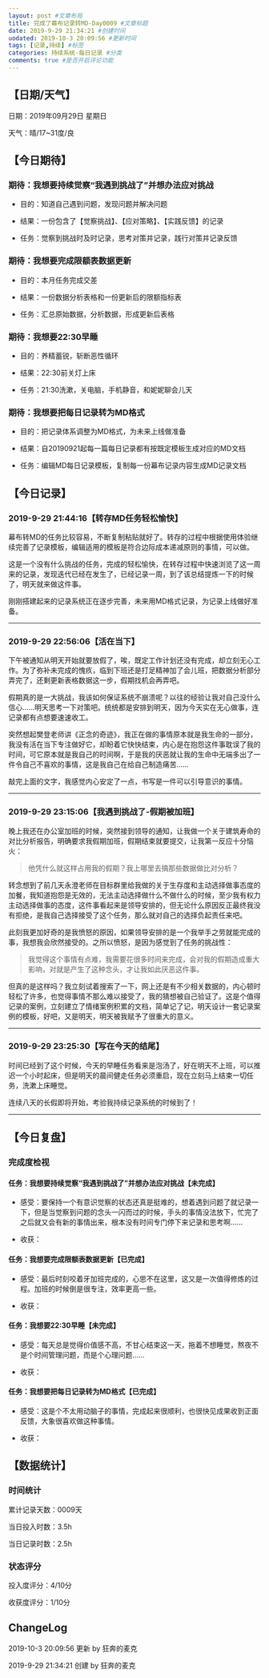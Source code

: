 ```yaml
---
layout: post #文章布局
title: 完成了幕布记录转MD-Day0009 #文章标题
date: 2019-9-29 21:34:21 #创建时间
uodated: 2019-10-3 20:09:56 #更新时间
tags: [记录,持续] #标签
categories: 持续系统-每日记录 #分类
comments: true #是否开启评论功能
---
```


## 【日期/天气】
日期：2019年09月29日 星期日

天气：晴/17~31度/良

## 【今日期待】

### 期待：我想要持续觉察“我遇到挑战了”并想办法应对挑战

* 目的：知道自己遇到问题，发现问题并解决问题

* 结果：一份包含了【觉察挑战】、【应对策略】、【实践反馈】的记录

* 任务：觉察到挑战时及时记录，思考对策并记录，践行对策并记录反馈

### 期待：我想要完成限额表数据更新

* 目的：本月任务完成交差

* 结果：一份数据分析表格和一份更新后的限额指标表

* 任务：汇总原始数据，分析数据，形成更新后表格

### 期待：我想要22:30早睡

* 目的：养精蓄锐，斩断恶性循环

* 结果：22:30前关灯上床

* 任务：21:30洗漱，关电脑，手机静音，和妮妮聊会儿天

### 期待：我想要把每日记录转为MD格式

* 目的：把记录体系调整为MD格式，为未来上线做准备

* 结果：自20190921起每一篇每日记录都有按既定模板生成对应的MD文档

* 任务：编辑MD每日记录模板，复制每一份幕布记录内容生成MD记录文档

## 【今日记录】

### 2019-9-29 21:44:16【转存MD任务轻松愉快】
幕布转MD的任务比较容易，不断复制粘贴就好了。转存的过程中根据使用体验继续完善了记录模板，编辑适用的模板是符合边际成本递减原则的事情，可以做。

这是一个没有什么挑战的任务，完成的轻松愉快，在转存过程中快速浏览了这一周来的记录，发现迭代已经在发生了，已经记录一周，到了该总结提炼一下的时候了，明天就来做这件事。

刚刚搭建起来的记录系统正在逐步完善，未来用MD格式记录，为记录上线做好准备。

---
### 2019-9-29 22:56:06【活在当下】
下午被通知从明天开始就要放假了，唉，既定工作计划还没有完成，却立刻无心工作。为了弥补未完成的愧疚，临到下班还是打足精神加了会儿班，把数据分析部分弄完了，还剩更新表格数据这一步，假期找机会再弄吧。

假期真的是一大挑战，我该如何保证系统不崩溃呢？以往的经验让我对自己没什么信心……明天思考一下对策吧。统统都是安排到明天，因为今天实在无心做事，连记录都有点想要速速收工。

突然想起樊登老师讲《正念的奇迹》，我正在做的事情原本就是我生命的一部分，我没有活在当下专注做好它，却盼着它快快结束，内心是在抱怨这件事耽误了我的时间，可它原本就是我自己的时间啊，于是我的厌恶就让我的生命中无端多出了一件令自己不喜欢的事情，这是我自己在给自己制造痛苦……

敲完上面的文字，我感觉内心安定了一点，书写是一件可以引导意识的事情。

---
### 2019-9-29 23:15:06【我遇到挑战了-假期被加班】
晚上我还在办公室加班的时候，突然接到领导的通知，让我做一个关于建筑寿命的对比分析报告，明确要求我假期加班，假期结束就要提交，让我第一反应十分恼火：

> 他凭什么就这样占用我的假期？我上哪里去搞那些数据做比对分析？

转念想到了前几天永澄老师在目标群里给我做的关于生存度和主动选择做事态度的加餐，我知道抱怨是无效的，无法主动选择做什么不做什么的时候，至少我有权力主动选择做事的态度，这件事看起来是领导安排的，但无论什么原因反正最终我没有拒绝，是我自己选择接受了这个任务，那么就对自己的选择负起责任来吧。

此刻我更加好奇的是我愤怒的原因，如果领导安排的是一个我举手之劳就能完成的事，我想我会欣然接受的。之所以愤怒，是因为感觉到了任务的挑战性：
> 我觉得这个事情有点难，我需要花很多时间来完成，会对我的假期造成重大影响，对就是产生了这种念头，才让我如此厌恶这件事。

但真的是这样吗？我立刻试着搜索了一下，网上还是有不少相关数据的，内心顿时轻松了许多，也觉得事情不那么难以接受了，我的猜想被自己验证了。这是个值得记录的案例，立刻建立了情绪案例积累的文档，简单记了记，明天设计一套记录案例的模板，好吧，又是明天，明天被我赋予了很重大的意义。

---
### 2019-9-29 23:25:30【写在今天的结尾】
时间已经到了这个时候，今天的早睡任务看来是泡汤了，好在明天不上班，可以推迟一个小时起床，但是明天的晨间健走任务必须重启，现在立刻马上结束一切任务，洗漱上床睡觉。

连续八天的长假即将开始，考验我持续记录系统的时候到了！

---
## 【今日复盘】

### 完成度检视

#### 任务：我想要持续觉察“我遇到挑战了”并想办法应对挑战【未完成】

* 感受：要保持一个有意识觉察的状态还真是挺难的，想着遇到问题了就记录一下，但是当觉察到问题的念头一闪而过的时候，手头的事情没法放下，忙完了之后就又会有新的事情出来，根本没有时间专门停下来记录和思考啊……

* 收获：

#### 任务：我想要完成限额表数据更新【已完成】

* 感受：最后时刻咬着牙加班完成的，心思不在这里，这又是一次值得修炼的过程。加班的时候倒是很专注，效率更高一些。

* 收获：

#### 任务：我想要22:30早睡【未完成】

* 感受：每天总是觉得价值感不高，不甘心结束这一天，拖着不想睡觉，熬夜不是个时间管理问题，而是个心理问题……

* 收获：

#### 任务：我想要把每日记录转为MD格式【已完成】

* 感受：这是个不太用动脑子的事情，完成起来很顺利，也很快见成果收到正面反馈，大象很喜欢做这种事情。

* 收获：

## 【数据统计】

### 时间统计

累计记录天数：0009天

当日投入时数：3.5h

当日记录时数：2.5h

### 状态评分

投入度评分：4/10分

收获度评分：1/10分

## ChangeLog

2019-10-3 20:09:56 更新 by 狂奔的麦克

2019-9-29 21:34:21 创建 by 狂奔的麦克
